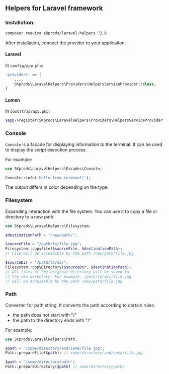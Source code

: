 ## Helpers for Laravel framework

### Installation:

```bash
composer require skprods/laravel-helpers ^2.0
```

After installation, connect the provider to your application.

#### Laravel

In `config/app.php`:

```php
'providers' => [
    ...,
    SKprods\LaravelHelpers\Providers\HelpersServiceProvider::class,
]
```

#### Lumen

In `bootstrap/app.php`:
```php
$app->register(SKprods\LaravelHelpers\Providers\HelpersServiceProvider::class);
```

### Console

`Console` is a facade for displaying information to the terminal. 
It can be used to display the script execution process.

For example:

```php
use SKprods\LaravelHelpers\Facades\Console;

Console::info('Hello from terminal!');
```

The output differs in color depending on the type.

### Filesystem

Expanding interaction with the file system. You can 
use it to copy a file or directory to a new path.

```php
use SKprods\LaravelHelpers\Filesystem;

$destinationPath = "/new/path/";

$sourceFile = "/path/to/file.jpg";
Filesystem::copyFile($sourceFile, $destinationPath);
// File will be accessible by the path /new/path/file.jpg

$sourceDir = "/path/to/dir";
Filesystem::copyDirectory($sourceDir, $destinationPath);
// All files of the original directory will be saved to
// the new directory. For example, /path/to/dir/file.jpg
// will be accessible by the path /new/path/file.jpg
```

### Path

Converter for path string. It converts the path according 
to certain rules:
- the path does not start with "/"
- the path to the directory ends with "/" 

For example:

```php
use SKprods\LaravelHelpers\Path;

$path = "/some/directory/and/some/file.jpg";
Path::prepareFile($path); // some/directory/and/some/file.jpg

$path = "/some/directory/path";
Path::prepareDirectory($path) // some/directory/path/
```
